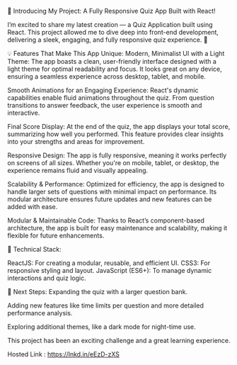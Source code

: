 🚀 Introducing My Project: A Fully Responsive Quiz App Built with React! 

I’m excited to share my latest creation — a Quiz Application built using React. This project allowed me to dive deep into front-end development, delivering a sleek, engaging, and fully responsive quiz experience. 🌟

💡 Features That Make This App Unique:
Modern, Minimalist UI with a Light Theme: The app boasts a clean, user-friendly interface designed with a light theme for optimal readability and focus. It looks great on any device, ensuring a seamless experience across desktop, tablet, and mobile.

Smooth Animations for an Engaging Experience: React's dynamic capabilities enable fluid animations throughout the quiz. From question transitions to answer feedback, the user experience is smooth and interactive.

Final Score Display: At the end of the quiz, the app displays your total score, summarizing how well you performed. This feature provides clear insights into your strengths and areas for improvement.

Responsive Design: The app is fully responsive, meaning it works perfectly on screens of all sizes. Whether you're on mobile, tablet, or desktop, the experience remains fluid and visually appealing.

Scalability & Performance: Optimized for efficiency, the app is designed to handle larger sets of questions with minimal impact on performance. Its modular architecture ensures future updates and new features can be added with ease.

Modular & Maintainable Code: Thanks to React’s component-based architecture, the app is built for easy maintenance and scalability, making it flexible for future enhancements.

🔧 Technical Stack:

ReactJS: For creating a modular, reusable, and efficient UI.
CSS3: For responsive styling and layout.
JavaScript (ES6+): To manage dynamic interactions and quiz logic.

🎯 Next Steps:
Expanding the quiz with a larger question bank.

Adding new features like time limits per question and more detailed performance analysis.

Exploring additional themes, like a dark mode for night-time use.

This project has been an exciting challenge and a great learning experience.

Hosted Link : https://lnkd.in/eEzD-zXS
